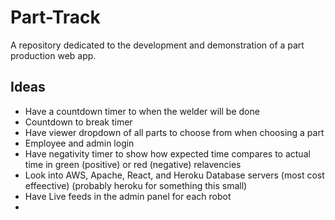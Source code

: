 # Part-Track
A repository dedicated to the development and demonstration of a part production web app. 


## Ideas
* Have a countdown timer to when the welder will be done
* Countdown to break timer
* Have viewer dropdown of all parts to choose from when choosing a part
* Employee and admin login
* Have negativity timer to show how expected time compares to actual time in green (positive) or red (negative) relavencies
* Look into AWS, Apache, React, and Heroku Database servers (most cost effeective) (probably heroku for something this small)
* Have Live feeds in the admin panel for each robot
* 
